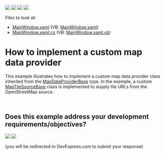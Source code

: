 <!-- default badges list -->
![](https://img.shields.io/endpoint?url=https://codecentral.devexpress.com/api/v1/VersionRange/128571558/22.2.2%2B)
[![](https://img.shields.io/badge/Open_in_DevExpress_Support_Center-FF7200?style=flat-square&logo=DevExpress&logoColor=white)](https://supportcenter.devexpress.com/ticket/details/E3680)
[![](https://img.shields.io/badge/📖_How_to_use_DevExpress_Examples-e9f6fc?style=flat-square)](https://docs.devexpress.com/GeneralInformation/403183)
[![](https://img.shields.io/badge/💬_Leave_Feedback-feecdd?style=flat-square)](#does-this-example-address-your-development-requirementsobjectives)
<!-- default badges end -->
<!-- default file list -->
*Files to look at*:

* [MainWindow.xaml](./CS/MainWindow.xaml) (VB: [MainWindow.xaml](./VB/MainWindow.xaml))
* [MainWindow.xaml.cs](./CS/MainWindow.xaml.cs) (VB: [MainWindow.xaml.vb](./VB/MainWindow.xaml.vb))
<!-- default file list end -->
# How to implement a custom map data provider


<p>This example illustrates how to implement a custom map data provider class inherited from the <a href="http://documentation.devexpress.com/#DevExpressMapControl/clsDevExpressXpfMapMapDataProviderBasetopic"><u>MapDataProviderBase</u></a> type. In the example, a custom <a href="http://documentation.devexpress.com/#DevExpressMapControl/clsDevExpressXpfMapMapTileSourceBasetopic"><u>MapTileSourceBase</u></a> class is implemented to supply tile URLs from the OpenStreetMap source.</p>

<br/>


<!-- feedback -->
## Does this example address your development requirements/objectives?

[<img src="https://www.devexpress.com/support/examples/i/yes-button.svg"/>](https://www.devexpress.com/support/examples/survey.xml?utm_source=github&utm_campaign=how-to-implement-a-custom-map-data-provider-e3680&~~~was_helpful=yes) [<img src="https://www.devexpress.com/support/examples/i/no-button.svg"/>](https://www.devexpress.com/support/examples/survey.xml?utm_source=github&utm_campaign=how-to-implement-a-custom-map-data-provider-e3680&~~~was_helpful=no)

(you will be redirected to DevExpress.com to submit your response)
<!-- feedback end -->
